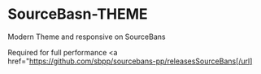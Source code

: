 # SourceBasn-THEME
Modern Theme and responsive on SourceBans

Required for full performance <a href="https://github.com/sbpp/sourcebans-pp/releasesSourceBans[/url]

